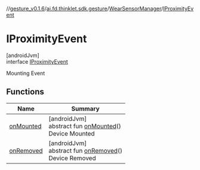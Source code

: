 //[gesture_v0.1.6](../../../../index.md)/[ai.fd.thinklet.sdk.gesture](../../index.md)/[WearSensorManager](../index.md)/[IProximityEvent](index.md)

# IProximityEvent

[androidJvm]\
interface [IProximityEvent](index.md)

Mounting Event

## Functions

| Name | Summary |
|---|---|
| [onMounted](on-mounted.md) | [androidJvm]<br>abstract fun [onMounted](on-mounted.md)()<br>Device Mounted |
| [onRemoved](on-removed.md) | [androidJvm]<br>abstract fun [onRemoved](on-removed.md)()<br>Device Removed |
